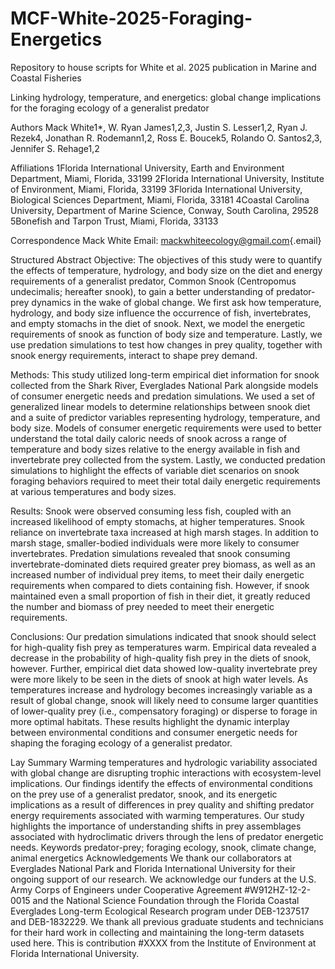 # MCF-White-2025-Foraging-Energetics

Repository to house scripts for White et al. 2025 publication in Marine and Coastal Fisheries

Linking hydrology, temperature, and energetics: global change implications for the foraging ecology of a generalist predator

Authors Mack White1\*, W. Ryan James1,2,3, Justin S. Lesser1,2, Ryan J. Rezek4, Jonathan R. Rodemann1,2, Ross E. Boucek5, Rolando O. Santos2,3, Jennifer S. Rehage1,2

Affiliations 1Florida International University, Earth and Environment Department, Miami, Florida, 33199 2Florida International University, Institute of Environment, Miami, Florida, 33199 3Florida International University, Biological Sciences Department, Miami, Florida, 33181 4Coastal Carolina University, Department of Marine Science, Conway, South Carolina, 29528 5Bonefish and Tarpon Trust, Miami, Florida, 33133

Correspondence Mack White Email: [mackwhiteecology\@gmail.com](mailto:mackwhiteecology@gmail.com){.email}

Structured Abstract 
Objective: The objectives of this study were to quantify the effects of temperature, hydrology, and body size on the diet and energy requirements of a generalist predator, Common Snook (Centropomus undecimalis; hereafter snook), to gain a better understanding of predator-prey dynamics in the wake of global change. We first ask how temperature, hydrology, and body size influence the occurrence of fish, invertebrates, and empty stomachs in the diet of snook. Next, we model the energetic requirements of snook as function of body size and temperature. Lastly, we use predation simulations to test how changes in prey quality, together with snook energy requirements, interact to shape prey demand. 

Methods: This study utilized long-term empirical diet information for snook collected from the Shark River, Everglades National Park alongside models of consumer energetic needs and predation simulations. We used a set of generalized linear models to determine relationships between snook diet and a suite of predictor variables representing hydrology, temperature, and body size. Models of consumer energetic requirements were used to better understand the total daily caloric needs of snook across a range of temperature and body sizes relative to the energy available in fish and invertebrate prey collected from the system. Lastly, we conducted predation simulations to highlight the effects of variable diet scenarios on snook foraging behaviors required to meet their total daily energetic requirements at various temperatures and body sizes. 

Results: Snook were observed consuming less fish, coupled with an increased likelihood of empty stomachs, at higher temperatures. Snook reliance on invertebrate taxa increased at high marsh stages. In addition to marsh stage, smaller-bodied individuals were more likely to consumer invertebrates. Predation simulations revealed that snook consuming invertebrate-dominated diets required greater prey biomass, as well as an increased number of individual prey items, to meet their daily energetic requirements when compared to diets containing fish. However, if snook maintained even a small proportion of fish in their diet, it greatly reduced the number and biomass of prey needed to meet their energetic requirements. 

Conclusions: Our predation simulations indicated that snook should select for high-quality fish prey as temperatures warm. Empirical data revealed a decrease in the probability of high-quality fish prey in the diets of snook, however. Further, empirical diet data showed low-quality invertebrate prey were more likely to be seen in the diets of snook at high water levels. As temperatures increase and hydrology becomes increasingly variable as a result of global change, snook will likely need to consume larger quantities of lower-quality prey (i.e., compensatory foraging) or disperse to forage in more optimal habitats. These results highlight the dynamic interplay between environmental conditions and consumer energetic needs for shaping the foraging ecology of a generalist predator.

Lay Summary 
Warming temperatures and hydrologic variability associated with global change are disrupting trophic interactions with ecosystem-level implications. Our findings identify the effects of environmental conditions on the prey use of a generalist predator, snook, and its energetic implications as a result of differences in prey quality and shifting predator energy requirements associated with warming temperatures. Our study highlights the importance of understanding shifts in prey assemblages associated with hydroclimatic drivers through the lens of predator energetic needs. Keywords predator-prey; foraging ecology, snook, climate change, animal energetics Acknowledgements We thank our collaborators at Everglades National Park and Florida International University for their ongoing support of our research. We acknowledge our funders at the U.S. Army Corps of Engineers under Cooperative Agreement #W912HZ-12-2-0015 and the National Science Foundation through the Florida Coastal Everglades Long-term Ecological Research program under DEB-1237517 and DEB-1832229. We thank all previous graduate students and technicians for their hard work in collecting and maintaining the long-term datasets used here. This is contribution #XXXX from the Institute of Environment at Florida International University.
